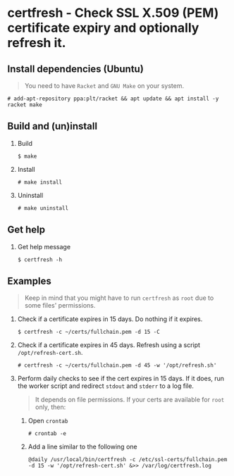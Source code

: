 # certfresh - Check SSL X.509 (PEM) certificate expiry and optionally refresh it.
## Install dependencies (Ubuntu)
> You need to have `Racket` and `GNU Make` on your system.

```
# add-apt-repository ppa:plt/racket && apt update && apt install -y racket make
```

## Build and (un)install
1. Build
    ```
    $ make
    ```

1. Install
    ```
    # make install
    ```

1. Uninstall
    ```
    # make uninstall
    ```

## Get help
1. Get help message
    ```
    $ certfresh -h
    ```

## Examples
> Keep in mind that you might have to run `certfresh` as `root` due to some files' permissions.

1. Check if a certificate expires in 15 days. Do nothing if it expires.
    ```
    $ certfresh -c ~/certs/fullchain.pem -d 15 -C
    ```

1. Check if a certificate expires in 45 days. Refresh using a script `/opt/refresh-cert.sh`.
    ```
    # certfresh -c ~/certs/fullchain.pem -d 45 -w '/opt/refresh.sh'
    ```

1. Perform daily checks to see if the cert expires in 15 days. If it does, run the worker script and redirect `stdout` and `stderr` to a log file.
    > It depends on file permissions. If your certs are available for `root` only, then:

    1. Open `crontab`
        ```
        # crontab -e
        ```

    1. Add a line similar to the following one
        ```
        @daily /usr/local/bin/certfresh -c /etc/ssl-certs/fullchain.pem -d 15 -w '/opt/refresh-cert.sh' &>> /var/log/certfresh.log
        ```

